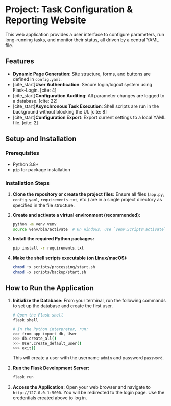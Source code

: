 # Project: Task Configuration & Reporting Website

This web application provides a user interface to configure parameters, run long-running tasks, and monitor their status, all driven by a central YAML file.

## Features

- **Dynamic Page Generation**: Site structure, forms, and buttons are defined in `config.yaml`.
- [cite_start]**User Authentication**: Secure login/logout system using Flask-Login. [cite: 4]
- [cite_start]**Configuration Auditing**: All parameter changes are logged to a database. [cite: 22]
- [cite_start]**Asynchronous Task Execution**: Shell scripts are run in the background without blocking the UI. [cite: 8]
- [cite_start]**Configuration Export**: Export current settings to a local YAML file. [cite: 2]

## Setup and Installation

### Prerequisites

- Python 3.8+
- `pip` for package installation

### Installation Steps

1.  **Clone the repository or create the project files:**
    Ensure all files (`app.py`, `config.yaml`, `requirements.txt`, etc.) are in a single project directory as specified in the file structure.

2.  **Create and activate a virtual environment (recommended):**
    ```bash
    python -m venv venv
    source venv/bin/activate  # On Windows, use `venv\Scripts\activate`
    ```

3.  **Install the required Python packages:**
    ```bash
    pip install -r requirements.txt
    ```

4.  **Make the shell scripts executable (on Linux/macOS):**
    ```bash
    chmod +x scripts/processing/start.sh
    chmod +x scripts/backup/start.sh
    ```

## How to Run the Application

1.  **Initialize the Database:**
    From your terminal, run the following commands to set up the database and create the first user.

    ```bash
    # Open the Flask shell
    flask shell

    # In the Python interpreter, run:
    >>> from app import db, User
    >>> db.create_all()
    >>> User.create_default_user()
    >>> exit()
    ```
    This will create a user with the username `admin` and password `password`.

2.  **Run the Flask Development Server:**
    ```bash
    flask run
    ```

3.  **Access the Application:**
    Open your web browser and navigate to `http://127.0.0.1:5000`. You will be redirected to the login page. Use the credentials created above to log in.
